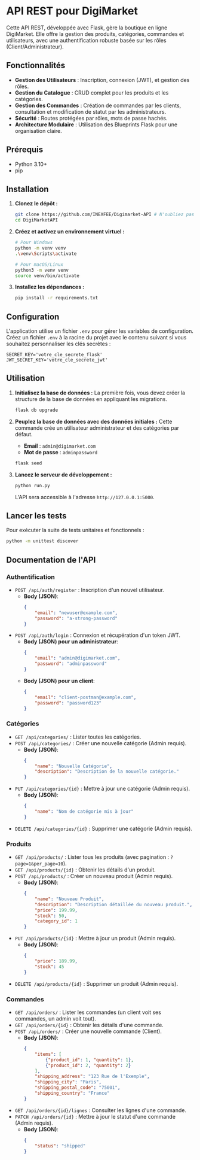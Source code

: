 # API REST pour DigiMarket

Cette API REST, développée avec Flask, gère la boutique en ligne DigiMarket. Elle offre la gestion des produits, catégories, commandes et utilisateurs, avec une authentification robuste basée sur les rôles (Client/Administrateur).

## Fonctionnalités

- **Gestion des Utilisateurs** : Inscription, connexion (JWT), et gestion des rôles.
- **Gestion du Catalogue** : CRUD complet pour les produits et les catégories.
- **Gestion des Commandes** : Création de commandes par les clients, consultation et modification de statut par les administrateurs.
- **Sécurité** : Routes protégées par rôles, mots de passe hachés.
- **Architecture Modulaire** : Utilisation des Blueprints Flask pour une organisation claire.

## Prérequis

- Python 3.10+
- pip

## Installation

1.  **Clonez le dépôt :**
    ```bash
    git clone https://github.com/INEXFEE/Digimarket-API # N'oubliez pas de remplacer par l'URL réelle de votre dépôt
    cd DigiMarketAPI
    ```

2.  **Créez et activez un environnement virtuel :**
    ```bash
    # Pour Windows
    python -m venv venv
    .\venv\Scripts\activate

    # Pour macOS/Linux
    python3 -m venv venv
    source venv/bin/activate
    ```

3.  **Installez les dépendances :**
    ```bash
    pip install -r requirements.txt
    ```

## Configuration

L'application utilise un fichier `.env` pour gérer les variables de configuration. Créez un fichier `.env` à la racine du projet avec le contenu suivant si vous souhaitez personnaliser les clés secrètes :

```
SECRET_KEY='votre_cle_secrete_flask'
JWT_SECRET_KEY='votre_cle_secrete_jwt'
```

## Utilisation

1.  **Initialisez la base de données :**
    La première fois, vous devez créer la structure de la base de données en appliquant les migrations.
    ```bash
    flask db upgrade
    ```

2.  **Peuplez la base de données avec des données initiales :**
    Cette commande crée un utilisateur administrateur et des catégories par défaut.
    - **Email** : `admin@digimarket.com`
    - **Mot de passe** : `adminpassword`
    ```bash
    flask seed
    ```

3.  **Lancez le serveur de développement :**
    ```bash
    python run.py
    ```
    L'API sera accessible à l'adresse `http://127.0.0.1:5000`.

## Lancer les tests

Pour exécuter la suite de tests unitaires et fonctionnels :
```bash
python -m unittest discover
```

## Documentation de l'API

### Authentification

- `POST /api/auth/register` : Inscription d'un nouvel utilisateur.
  - **Body (JSON)**:
    ```json
    {
        "email": "newuser@example.com",
        "password": "a-strong-password"
    }
    ```
- `POST /api/auth/login` : Connexion et récupération d'un token JWT.
  - **Body (JSON) pour un administrateur**:
    ```json
    {
        "email": "admin@digimarket.com",
        "password": "adminpassword"
    }
    ```
  - **Body (JSON) pour un client**:
    ```json
    {
        "email": "client-postman@example.com",
        "password": "password123"
    }
    ```

### Catégories

- `GET /api/categories/` : Lister toutes les catégories.
- `POST /api/categories/` : Créer une nouvelle catégorie (Admin requis).
  - **Body (JSON)**:
    ```json
    {
        "name": "Nouvelle Catégorie",
        "description": "Description de la nouvelle catégorie."
    }
    ```
- `PUT /api/categories/{id}` : Mettre à jour une catégorie (Admin requis).
  - **Body (JSON)**:
    ```json
    {
        "name": "Nom de catégorie mis à jour"
    }
    ```
- `DELETE /api/categories/{id}` : Supprimer une catégorie (Admin requis).

### Produits

- `GET /api/products/` : Lister tous les produits (avec pagination : `?page=1&per_page=10`).
- `GET /api/products/{id}` : Obtenir les détails d'un produit.
- `POST /api/products/` : Créer un nouveau produit (Admin requis).
  - **Body (JSON)**:
    ```json
    {
        "name": "Nouveau Produit",
        "description": "Description détaillée du nouveau produit.",
        "price": 199.99,
        "stock": 50,
        "category_id": 1
    }
    ```
- `PUT /api/products/{id}` : Mettre à jour un produit (Admin requis).
  - **Body (JSON)**:
    ```json
    {
        "price": 189.99,
        "stock": 45
    }
    ```
- `DELETE /api/products/{id}` : Supprimer un produit (Admin requis).

### Commandes

- `GET /api/orders/` : Lister les commandes (un client voit ses commandes, un admin voit tout).
- `GET /api/orders/{id}` : Obtenir les détails d'une commande.
- `POST /api/orders/` : Créer une nouvelle commande (Client).
  - **Body (JSON)**:
    ```json
    {
        "items": [
            {"product_id": 1, "quantity": 1},
            {"product_id": 2, "quantity": 2}
        ],
        "shipping_address": "123 Rue de l'Exemple",
        "shipping_city": "Paris",
        "shipping_postal_code": "75001",
        "shipping_country": "France"
    }
    ```
- `GET /api/orders/{id}/lignes` : Consulter les lignes d'une commande.
- `PATCH /api/orders/{id}` : Mettre à jour le statut d'une commande (Admin requis).
  - **Body (JSON)**:
    ```json
    {
        "status": "shipped"
    }
    ```
